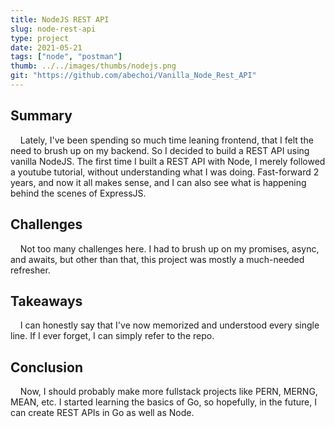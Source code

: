 ```yaml
---
title: NodeJS REST API
slug: node-rest-api
type: project
date: 2021-05-21
tags: ["node", "postman"]
thumb: ../../images/thumbs/nodejs.png
git: "https://github.com/abechoi/Vanilla_Node_Rest_API"
---
```


## Summary

&nbsp;&nbsp;&nbsp;&nbsp;Lately, I've been spending so much time leaning frontend, that I felt the need to brush up
on my backend. So I decided to build a REST API using vanilla NodeJS. The first time I built a REST API with Node, I merely followed a youtube tutorial, without understanding what I was doing. Fast-forward 2 years, and now it all makes sense, and I can also see what is happening behind the scenes of ExpressJS.

## Challenges

&nbsp;&nbsp;&nbsp;&nbsp;Not too many challenges here. I had to brush up on my promises, async, and awaits, but other than that, this project was mostly a much-needed refresher.

## Takeaways

&nbsp;&nbsp;&nbsp;&nbsp;I can honestly say that I've now memorized and understood every single line. If I ever forget, I can simply refer to the repo.

## Conclusion

&nbsp;&nbsp;&nbsp;&nbsp;Now, I should probably make more fullstack projects like PERN, MERNG, MEAN, etc. I started learning the basics of Go, so hopefully, in the future, I can create REST APIs in Go as well as Node.
